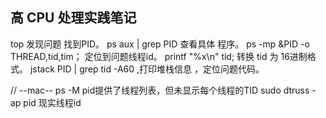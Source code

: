 ##  高 CPU 处理实践笔记

top 发现问题 找到PID。
ps aux | grep PID 查看具体 程序。
ps -mp &PID -o THREAD,tid,tim；
定位到问题线程id。
printf "%x\n" tid; 转换 tid 为 16进制格式。
jstack PID | grep tid -A60 ,打印堆栈信息 ，定位问题代码。

// --mac--
ps -M pid提供了线程列表，但未显示每个线程的TID
sudo dtruss -ap pid 现实线程id